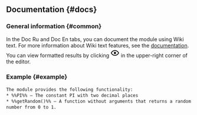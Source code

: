 ## Documentation {#docs}

### General information {#common}

In the Doc Ru and Doc En tabs, you can document the module using Wiki text.
For more information about Wiki text features, see the [documentation](https://wiki.yandex-team.ru/wiki/Vodstvo/).
You can view formatted results by clicking ![eye-outline](../../../../../../_assets/datalens/internal/editor/widgets/module/eye-outline.png) in the upper-right corner of the editor.

### Example {#example}

```
The module provides the following functionality:
* %%PI%% — The constant PI with two decimal places
* %%getRandom()%% — A function without arguments that returns a random number from 0 to 1.
```
